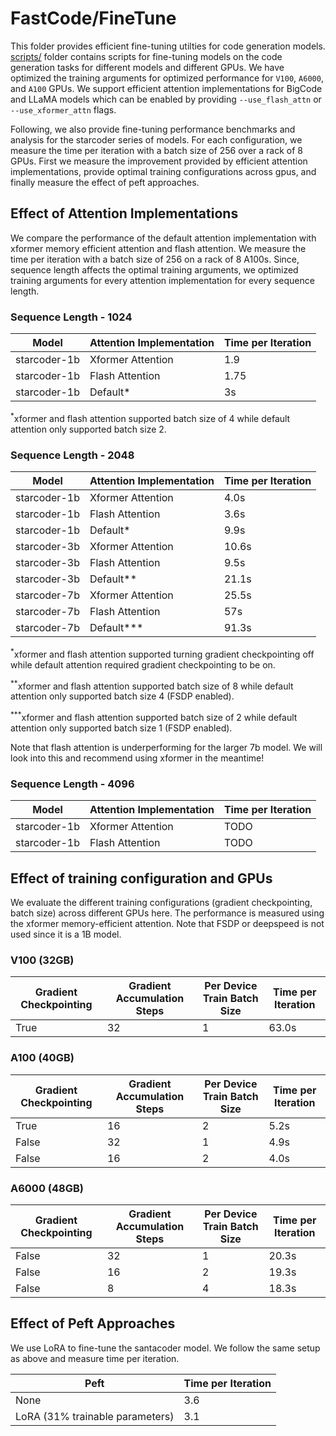 # FastCode/FineTune
This folder provides efficient fine-tuning utilties for code generation models. [scripts/](scripts/) folder contains scripts for fine-tuning models on the code generation tasks for different models and different GPUs. We have optimized the training arguments for optimized performance for `V100`, `A6000`, and `A100` GPUs. We support efficient attention implementations for BigCode and LLaMA models which can be enabled by providing `--use_flash_attn` or `--use_xformer_attn` flags.

Following, we also provide fine-tuning performance benchmarks and analysis for the starcoder series of models. For each configuration, we measure the time per iteration with a batch size of 256 over a rack of 8 GPUs. First we measure the improvement provided by efficient attention implementations, provide optimal training configurations across gpus, and finally measure the effect of peft approaches.

## Effect of Attention Implementations
We compare the performance of the default attention implementation with xformer memory efficient attention and flash attention. We measure the time per iteration with a batch size of 256 on a rack of 8 A100s. Since, sequence length affects the optimal training arguments, we optimized training arguments for every attention implementation for every sequence length.
### Sequence Length - 1024
| Model | Attention Implementation | Time per Iteration |
| --- | --- | --- |
|starcoder-1b | Xformer Attention | 1.9 |
|starcoder-1b | Flash Attention | 1.75 |
|starcoder-1b | Default* | 3s |

<sup>*</sup>xformer and flash attention supported batch size of 4 while default attention only supported batch size 2.

### Sequence Length - 2048
| Model | Attention Implementation | Time per Iteration |
| --- | --- | --- |
|starcoder-1b | Xformer Attention | 4.0s |
|starcoder-1b | Flash Attention | 3.6s |
|starcoder-1b | Default* | 9.9s |
|starcoder-3b | Xformer Attention | 10.6s |
|starcoder-3b | Flash Attention | 9.5s |
|starcoder-3b | Default** | 21.1s |
|starcoder-7b | Xformer Attention | 25.5s |
|starcoder-7b | Flash Attention | 57s |
|starcoder-7b | Default*** | 91.3s |

<sup>*</sup>xformer and flash attention supported turning gradient checkpointing off while default attention required gradient checkpointing to be on.

<sup>**</sup>xformer and flash attention supported batch size of 8 while default attention only supported batch size 4 (FSDP enabled).

<sup>***</sup>xformer and flash attention supported batch size of 2 while default attention only supported batch size 1 (FSDP enabled).

Note that flash attention is underperforming for the larger 7b model. We will look into this and recommend using xformer in the meantime!
### Sequence Length - 4096
| Model | Attention Implementation | Time per Iteration |
| --- | --- | --- |
|starcoder-1b | Xformer Attention | TODO |
|starcoder-1b | Flash Attention | TODO |

## Effect of training configuration and GPUs
We evaluate the different training configurations (gradient checkpointing, batch size) across different GPUs here. The performance is measured using the xformer memory-efficient attention. Note that FSDP or deepspeed is not used since it is a 1B model.
### V100 (32GB)
| Gradient Checkpointing | Gradient Accumulation Steps | Per Device Train Batch Size | Time per Iteration |
| --- | --- | --- | --- |
| True | 32 | 1 | 63.0s |

### A100 (40GB)
| Gradient Checkpointing | Gradient Accumulation Steps | Per Device Train Batch Size | Time per Iteration |
| --- | --- | --- | --- |
| True | 16 | 2 | 5.2s |
| False | 32 | 1 | 4.9s |
| False | 16 | 2 | 4.0s |

### A6000 (48GB)
| Gradient Checkpointing | Gradient Accumulation Steps | Per Device Train Batch Size | Time per Iteration |
| --- | --- | --- | --- |
| False | 32 | 1 | 20.3s |
| False | 16 | 2 | 19.3s |
| False | 8 | 4 | 18.3s |

## Effect of Peft Approaches
We use LoRA to fine-tune the santacoder model. We follow the same setup as above and measure time per iteration.

| Peft | Time per Iteration |
| --- | --- |
| None | 3.6 |
| LoRA (31% trainable parameters) | 3.1 |
